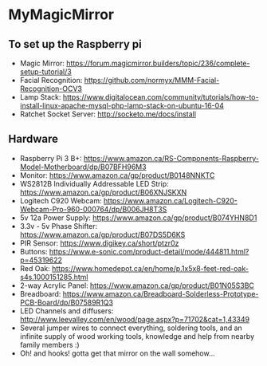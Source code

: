 # MyMagicMirror

## To set up the Raspberry pi
- Magic Mirror: https://forum.magicmirror.builders/topic/236/complete-setup-tutorial/3
- Facial Recognition: https://github.com/normyx/MMM-Facial-Recognition-OCV3
- Lamp Stack: https://www.digitalocean.com/community/tutorials/how-to-install-linux-apache-mysql-php-lamp-stack-on-ubuntu-16-04
- Ratchet Socket Server: http://socketo.me/docs/install

## Hardware
- Raspberry Pi 3 B+: https://www.amazon.ca/RS-Components-Raspberry-Model-Motherboard/dp/B07BFH96M3
- Monitor: https://www.amazon.ca/gp/product/B0148NNKTC
- WS2812B Individually Addressable LED Strip: https://www.amazon.ca/gp/product/B06XNJSKXN
- Logitech C920 Webcam: https://www.amazon.ca/Logitech-C920-Webcam-Pro-960-000764/dp/B006JH8T3S
- 5v 12a Power Supply: https://www.amazon.ca/gp/product/B074YHN8D1
- 3.3v - 5v Phase Shifter: https://www.amazon.ca/gp/product/B07DS5D6KS
- PIR Sensor: https://www.digikey.ca/short/ptzr0z
- Buttons: https://www.e-sonic.com/product-detail/mode/444811.html?p=45319622
- Red Oak: https://www.homedepot.ca/en/home/p.1x5x8-feet-red-oak-s4s.1000151285.html
- 2-way Acrylic Panel: https://www.amazon.ca/gp/product/B01N05S3BC
- Breadboard: https://www.amazon.ca/Breadboard-Solderless-Prototype-PCB-Board/dp/B07589R1Q3
- LED Channels and diffusers: http://www.leevalley.com/en/wood/page.aspx?p=71702&cat=1,43349
- Several jumper wires to connect everything, soldering tools, and an infinite supply of wood working tools, knowledge and help from nearby family members :)
- Oh! and hooks! gotta get that mirror on the wall somehow...
